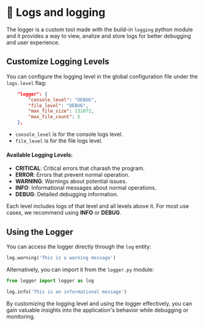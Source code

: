 # 🔧 Logs and logging
The logger is a custom tool made with the build-in `logging` python module and it provides a way to view, analize and store logs for better debugging and user experience.

## Customize Logging Levels
You can configure the logging level in the global configuration file under the `logs.level` flag:

```json
    "logger": {
        "console_level": "DEBUG",
        "file_level": "DEBUG",
        "max_file_size": 131072,
        "max_file_count": 5
    },
```

- `console_level` is for the console logs level.
- `file_level` is for the file logs level.

#### Available Logging Levels:

- **CRITICAL**: Critical errors that charash the program.
- **ERROR**: Errors that prevent normal operation.
- **WARNING**: Warnings about potential issues.
- **INFO**: Informational messages about normal operations.
- **DEBUG**: Detailed debugging information.

Each level includes logs of that level and all levels above it. For most use cases, we recommend using **INFO** or **DEBUG**.

## Using the Logger
You can access the logger directly through the `log` entity:

```python
log.warning('This is a warning message')
```

Alternatively, you can import it from the `logger.py` module:

```python
from logger import logger as log

log.info('This is an informational message')
```

By customizing the logging level and using the logger effectively, you can gain valuable insights into the application's behavior while debugging or monitoring.
